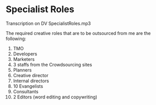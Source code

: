 Specialist Roles
=====
Transcription on DV SpecialistRoles.mp3

The required creative roles that are to be outsourced from me are the following:

1. TMO
2. Developers
3. Marketers
4. 3 staffs from the Crowdsourcing sites
5. Planners
6. Creative director
7. Internal directors
8. 10 Evangelists
9. Consultants
10. 2 Editors (word editing and copywriting)

